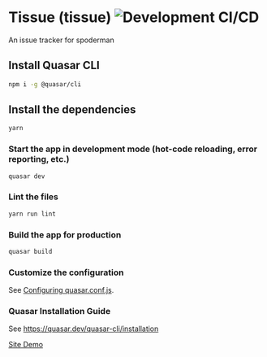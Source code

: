 # Tissue (tissue) ![Development CI/CD](https://github.com/MisterLobo/tissue/workflows/Development%20CI/CD/badge.svg?branch=develop)

An issue tracker for spoderman

## Install Quasar CLI
```bash
npm i -g @quasar/cli
```

## Install the dependencies
```bash
yarn
```

### Start the app in development mode (hot-code reloading, error reporting, etc.)
```bash
quasar dev
```

### Lint the files
```bash
yarn run lint
```

### Build the app for production
```bash
quasar build
```

### Customize the configuration
See [Configuring quasar.conf.js](https://quasar.dev/quasar-cli/quasar-conf-js).


### Quasar Installation Guide
See https://quasar.dev/quasar-cli/installation

[Site Demo](https://demo.tissue.tk)

